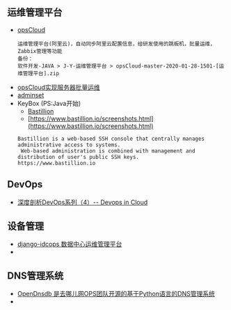 ## 运维管理平台
- [opsCloud](https://github.com/ixrjog/opsCloud)
    ```
    运维管理平台(阿里云)，自动同步阿里云配置信息，给研发使用的跳板机，批量运维，Zabbix管理等功能
    备份：
    软件开发-JAVA > J-Y-运维管理平台 > opsCloud-master-2020-01-28-1501-[运维管理平台].zip
    ```
- [opsCloud实现服务器批量运维](https://blog.csdn.net/q80327044/article/details/80436867)
- [adminset](https://github.com/guohongze/adminset)
- KeyBox (PS:Java开始)
    - [Bastillion](https://github.com/bastillion-io/Bastillion)
    - [https://www.bastillion.io/screenshots.html](https://www.bastillion.io/screenshots.html)
    ```
    Bastillion is a web-based SSH console that centrally manages administrative access to systems.
     Web-based administration is combined with management and distribution of user's public SSH keys. 
    https://www.bastillion.io
    ```

## DevOps
- [深度剖析DevOps系列（4）-- Devops in Cloud](https://www.jianshu.com/p/857379ea90bf)


## 设备管理
- [django-idcops 数据中心运维管理平台](https://www.iloxp.com/archive/10/)
- []()

## DNS管理系统
- [OpenDnsdb 是去哪儿网OPS团队开源的基于Python语言的DNS管理系统](https://github.com/qunarcorp/open_dnsdb)
- []()